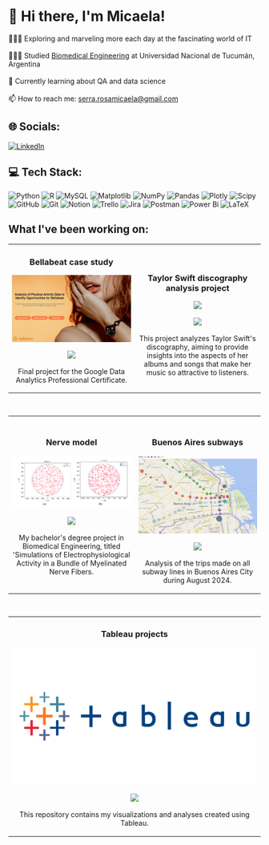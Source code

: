 # 💫 Hi there, I'm Micaela!

👩🏻‍💻 Exploring and marveling more each day at the fascinating world of IT <br/><br>👩🏻‍🎓 Studied [Biomedical Engineering](https://www.facet.unt.edu.ar/ingbiomedica/) at Universidad Nacional de Tucumán, Argentina<br/><br>🌱 Currently learning about QA and data science <br/><br>📫 How to reach me: serra.rosamicaela@gmail.com<br/>

## 🌐 Socials:
[![LinkedIn](https://img.shields.io/badge/LinkedIn-%230077B5.svg?logo=linkedin&logoColor=white)](https://www.linkedin.com/in/rosa-micaela-serra/) 

## 💻 Tech Stack:
![Python](https://img.shields.io/badge/python-3670A0?style=for-the-badge&logo=python&logoColor=ffdd54) ![R](https://img.shields.io/badge/r-%23276DC3.svg?style=for-the-badge&logo=r&logoColor=white) ![MySQL](https://img.shields.io/badge/mysql-4479A1.svg?style=for-the-badge&logo=mysql&logoColor=white) ![Matplotlib](https://img.shields.io/badge/Matplotlib-%23ffffff.svg?style=for-the-badge&logo=Matplotlib&logoColor=black) ![NumPy](https://img.shields.io/badge/numpy-%23013243.svg?style=for-the-badge&logo=numpy&logoColor=white) ![Pandas](https://img.shields.io/badge/pandas-%23150458.svg?style=for-the-badge&logo=pandas&logoColor=white) ![Plotly](https://img.shields.io/badge/Plotly-%233F4F75.svg?style=for-the-badge&logo=plotly&logoColor=white) ![Scipy](https://img.shields.io/badge/SciPy-%230C55A5.svg?style=for-the-badge&logo=scipy&logoColor=%white) ![GitHub](https://img.shields.io/badge/github-%23121011.svg?style=for-the-badge&logo=github&logoColor=white) ![Git](https://img.shields.io/badge/git-%23F05033.svg?style=for-the-badge&logo=git&logoColor=white) ![Notion](https://img.shields.io/badge/Notion-%23000000.svg?style=for-the-badge&logo=notion&logoColor=white) ![Trello](https://img.shields.io/badge/Trello-%23026AA7.svg?style=for-the-badge&logo=Trello&logoColor=white)
![Jira](https://img.shields.io/badge/jira-%230A0FFF.svg?style=for-the-badge&logo=jira&logoColor=white) ![Postman](https://img.shields.io/badge/Postman-FF6C37?style=for-the-badge&logo=postman&logoColor=white) ![Power Bi](https://img.shields.io/badge/power_bi-F2C811?style=for-the-badge&logo=powerbi&logoColor=black) ![LaTeX](https://img.shields.io/badge/latex-%23008080.svg?style=for-the-badge&logo=latex&logoColor=white)

## What I've been working on:

<!-- First table -->

<table>
<tr>
<td width="50%">
<h3 align="center">Bellabeat case study</h3>
<div align="center">
<a href="https://github.com/rmserra/google-bellabeat-case-study" target="_blank"><img src="https://github.com/rmserra/google-bellabeat-case-study/blob/main/imagesREADME/bellabeat-banner.png"></a>
<p>
<a href="https://github.com/rmserra/google-bellabeat-case-study" target="_blank">
<img src="https://img.shields.io/badge/CODE-80ffaa?style=for-the-badge&logo=github&logoColor=black">
</a>
</p>
<p>Final project for the Google Data Analytics Professional Certificate. </p>
</div>
                                                                                      
</td>

<td width="50%">
               <br>
<h3 align="center">Taylor Swift discography analysis project</h3>
<div align="center">                                       
<a href="https://github.com/rmserra/taylorswift-analysis-python" target="_blank"><img src="https://github.com/rmserra/taylorswift-analysis-python/blob/main/images/taylor-banner.png"></a>
<br>
<p>
<a href="https://github.com/rmserra/taylorswift-analysis-python" target="_blank">
<img src="https://img.shields.io/badge/CODE-80ffaa?style=for-the-badge&logo=github&logoColor=black">
</a>
</p>
</p>This project analyzes Taylor Swift's discography, aiming to provide insights into the aspects of her albums and songs that make her music so attractive to listeners.</p>
</div>                                                             
</table>                                                                                 
</div>
<br>



<!-- Second table -->
<table>
<tr>
<td width="50%">
<h3 align="center">Nerve model</h3>
<div align="center">
<a href="https://github.com/lintec-unt/nerve-model" target="_blank"><img src="https://github.com/rmserra/proyecto-de-graduacion/blob/main/nerve-banner.png"></a>
<p>
<a href="https://github.com/lintec-unt/nerve-model" target="_blank">
<img src="https://img.shields.io/badge/CODE-80ffaa?style=for-the-badge&logo=github&logoColor=black">
</a>
</p>
<p>My bachelor's degree project in Biomedical Engineering, titled 'Simulations of Electrophysiological Activity in a Bundle of Myelinated Nerve Fibers. </p>
</div>
                                                                                      
</td>

<td width="50%">
               <br>
<h3 align="center">Buenos Aires subways</h3>
<div align="center">                                       
<a href="https://github.com/rmserra/buenos-aires-subways/tree/main" target="_blank"><img src="https://github.com/rmserra/buenos-aires-subways/blob/main/subways-banner.jpg"></a>
<br>
<p>
<a href="https://github.com/rmserra/buenos-aires-subways/tree/main" target="_blank">
<img src="https://img.shields.io/badge/CODE-80ffaa?style=for-the-badge&logo=github&logoColor=black">
</a>
</p>
</p>Analysis of the trips made on all subway lines in Buenos Aires City during August 2024.</p>
</div>       
                                            
</table>                                                                                 
</div>
<br>



<!-- Third table -->
<table>
<tr>
<td width="50%">
<h3 align="center">Tableau projects</h3>
<div align="center">
<a href="https://github.com/rmserra/tableau-projects" target="_blank"><img src="https://github.com/rmserra/tableau-projects/blob/main/Tableau-Logo.jpg"></a>
<p>
<a href="https://github.com/rmserra/tableau-projects" target="_blank">
<img src="https://img.shields.io/badge/CODE-80ffaa?style=for-the-badge&logo=github&logoColor=black">
</a>
</p>
<p>This repository contains my visualizations and analyses created using Tableau.</p>
</div>
                                                                                      
</td>


                                            
</table>                                                                                 
</div>
<br>
